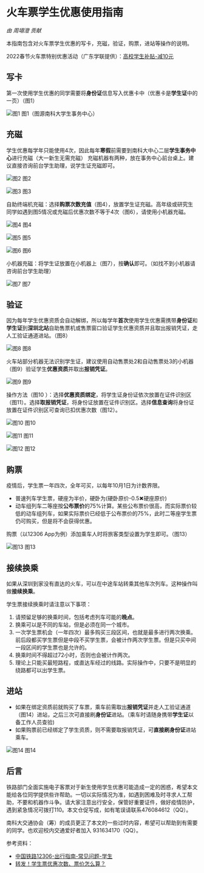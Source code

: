 # 火车票学生优惠使用指南

*由 周翊澄 贡献*

本指南包含对火车票学生优惠的写卡，充磁，验证，购票，进站等操作的说明。

2022春节火车票特别优惠活动（广东学联提供）：[高校学生补贴-减10元](https://mp.weixin.qq.com/s/mv_iz01Za4RWPq8qvjnclA)

## 写卡

第一次使用学生优惠的同学需要将**身份证**信息写入优惠卡中（优惠卡是**学生证**中的一页）（图1）

![图1](./IMG_20210126_195932.jpg)
图1（图源南科大学生事务中心）

## 充磁

学生优惠每学年只能使用4次，因此每年**寒假**前需要到南科大中心二层**学生事务中心**进行充磁（大一新生无需充磁）
充磁机器有两种，放在事务中心前台桌上。建议直接咨询前台学生助理，说学生证充磁即可。

![图2](./IMG_20210126_195856.jpg)
图2

![图3](./IMG_20210123_205049.jpg)
图3

自助终端机充磁：选择**购票次数充值**（图4），放置学生证充磁。高年级或研究生同学如遇到图5情况或充磁后优惠次数不等于4次（图6），请使用小机器充磁。

![图4](./IMG_20210126_195515.jpg)
图4

![图5](./IMG_20210126_195546.jpg)
图5

![图6](./IMG_20210126_200439_edit_7106211807769.jpg)
图6

小机器充磁：将学生证放置在小机器上（图7），按**确认**即可。（如找不到小机器请咨询前台学生助理）

![图7](./59cf84079d9ff4f9.jpg)
图7

## 验证

因为每年学生优惠资质会自动解绑，所以每学年**首次**使用学生优惠需携带**身份证**和**学生证**到**深圳北站**自助售票机或售票窗口验证学生优惠资质并且取出报销凭证，走人工验证通道进站。（图8）

![图8](./IMG_20210126_205908.jpg)
图8

火车站部分机器无法识别学生证，建议使用自动售票处2和自动售票处3的小机器（图9）验证学生**优惠资质**并取出**报销凭证**。

![图9](./IMG_20210126_205402.jpg)
图9

操作方法（图10 ）：选择**优惠资质绑定**，将学生证身份证依次放置在证件识别区（图11）。选择**取报销凭证**，将身份证放置在证件识别区。选择**信息查询**将身份证放置在证件识别区可查询已扣优惠次数（图12）。

![图10](./IMG_20210126_210458.jpg)
图10

![图11](./IMG_20210126_210550.jpg)
图11

![图12](./IMG_20210126_210622.jpg)
图12

## 购票

疫情后，学生票一年四次，全年可买，以每年10月1日为计数界限。
* 普速列车学生票，硬座为半价，硬卧为(硬卧原价-0.5✖硬座原价)
* 动车组列车二等座按**公布票价**的75%计算。某些公布票价很高，而实际票价较低的动车组列车，如果实际票价已经低于公布票价的75%，此时二等座学生票仍可购买，但是将不会获得优惠。

购票（以12306 App为例）添加乘车人时将旅客类型设置为学生即可。（图13）

![图13](./Screenshot_20210128_114248_com.MobileTicket.jpg)
图13

## 接续换乘

如果从深圳到家没有直达的火车，可以在中途车站转乘其他车次列车。这种操作叫做**接续换乘**。

学生票接续换乘时请注意以下事项：
1. 请预留足够的换乘时间，包括考虑列车可能的**晚点**。
2. 换乘可以是不同的车站，但是必须在同一个城市。
3. 一次学生票机会（一年四次）最多购买三段区间，也就是最多进行两次换乘。前后段都买学生票但是中段不买学生票，会被计作两次学生票。但是只买中间一段区间的学生票也是允许的。
4. 换乘时间不得超过72小时，否则也会被计作两次。
5. 理论上只能买最短路程，或直达车经过的线路。实际操作中，只要不是明显的绕路都可以出学生票。


## 进站

* 如果在绑定资质前就购买了车票，乘车前需取出**报销凭证**并走人工验证通道（图14）进站，之后三次可直接刷**身份证**进站。（乘车时请随身携带**学生证**以备工作人员查验)
* 如果购票前已经绑定了学生资质，则不需要取报销凭证，可**直接刷身份证**进站乘车。

![图14](./IMG_20210126_211345.jpg)
图14

## 后言

铁路部门全面实施电子客票对于新生使用学生优惠可能造成一定的困惑，希望本文能给各位同学提供些许帮助。一切以实际情况为准，如遇到困难及时寻求人工帮助，不要和机器作斗争。请大家注意出行安全，保管好重要证件，做好疫情防护，遇到紧急情况可拨打110。本文仓促写成，如有笔误请联系476084612（QQ）。

南科大交通协会（筹）的成员更正了本文的一些过时内容，希望可以帮助到有需要的同学。也欢迎校内交通爱好者加入 931634170（QQ）。

参考资料：
* [中国铁路12306-出行指南-常见问题-学生](https://kyfw.12306.cn/otn/gonggao/student.html)
* [转发！学生票优惠次数、票价怎么算？](https://mp.weixin.qq.com/s/nl3FuXB1HKKLJjc_NuJPgg)
